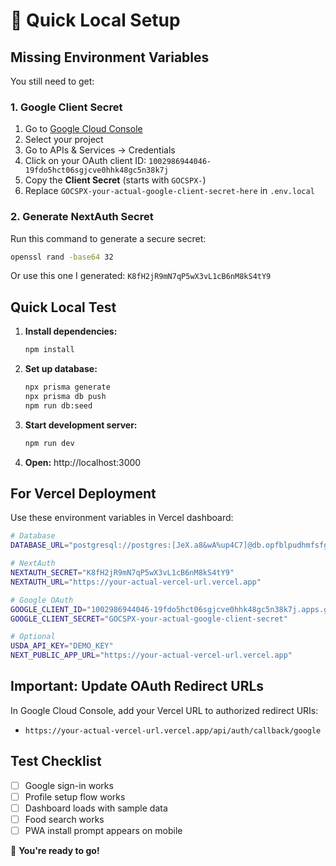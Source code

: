 # 🚀 Quick Local Setup

## Missing Environment Variables

You still need to get:

### 1. Google Client Secret
1. Go to [Google Cloud Console](https://console.cloud.google.com/)
2. Select your project
3. Go to APIs & Services → Credentials
4. Click on your OAuth client ID: `1002986944046-19fdo5hct06sgjcve0hhk48gc5n38k7j`
5. Copy the **Client Secret** (starts with `GOCSPX-`)
6. Replace `GOCSPX-your-actual-google-client-secret-here` in `.env.local`

### 2. Generate NextAuth Secret
Run this command to generate a secure secret:
```bash
openssl rand -base64 32
```
Or use this one I generated: `K8fH2jR9mN7qP5wX3vL1cB6nM8kS4tY9`

## Quick Local Test

1. **Install dependencies:**
   ```bash
   npm install
   ```

2. **Set up database:**
   ```bash
   npx prisma generate
   npx prisma db push
   npm run db:seed
   ```

3. **Start development server:**
   ```bash
   npm run dev
   ```

4. **Open:** http://localhost:3000

## For Vercel Deployment

Use these environment variables in Vercel dashboard:

```bash
# Database  
DATABASE_URL="postgresql://postgres:[JeX.a8&wA%up4C7]@db.opfblpudhmfsfgypnttb.supabase.co:5432/postgres"

# NextAuth
NEXTAUTH_SECRET="K8fH2jR9mN7qP5wX3vL1cB6nM8kS4tY9"
NEXTAUTH_URL="https://your-actual-vercel-url.vercel.app"

# Google OAuth
GOOGLE_CLIENT_ID="1002986944046-19fdo5hct06sgjcve0hhk48gc5n38k7j.apps.googleusercontent.com"
GOOGLE_CLIENT_SECRET="GOCSPX-your-actual-google-client-secret"

# Optional
USDA_API_KEY="DEMO_KEY"
NEXT_PUBLIC_APP_URL="https://your-actual-vercel-url.vercel.app"
```

## Important: Update OAuth Redirect URLs

In Google Cloud Console, add your Vercel URL to authorized redirect URIs:
- `https://your-actual-vercel-url.vercel.app/api/auth/callback/google`

## Test Checklist

- [ ] Google sign-in works
- [ ] Profile setup flow works  
- [ ] Dashboard loads with sample data
- [ ] Food search works
- [ ] PWA install prompt appears on mobile

🎉 **You're ready to go!**
